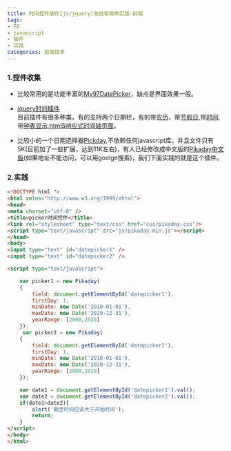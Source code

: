 ```yaml
---
title: 时间控件插件[js/jquery]总结和简单实践-前端
tags: 
- FE
- javascript
- 插件
- 实践
categories: 前端技术
---
```


### 1.控件收集
- 比较常用的是功能丰富的[My97DatePicker](http://www.my97.net/)，缺点是界面效果一般。   

- [jquery时间插件](http://www.jq22.com/jquery-plugins%E6%97%A5%E6%9C%9F%E5%92%8C%E6%97%B6%E9%97%B4-1-jq)     
目前插件有很多种类，有的支持两个日期栏，有的带[农历](http://www.jq22.com/jquery-info7758)，带[节假日](http://www.jq22.com/jquery-info5169),带[时间](http://www.jq22.com/jquery-info4976),带[钟表显示](http://www.jq22.com/jquery-info5698),[html5响应式时间轴页面](http://www.jq22.com/jquery-info7448)。       


- 比较小的一个日期选择器[Pickday](http://www.jq22.com/jquery-info7564),不依赖任何javascript库，并且文件只有5K(目前加了一些扩展，达到11K左右)，有人已经修改成中文版的[Pikaday中文版](https://github.com/owen-hong/Pikaday)(如果地址不能访问，可以用goolge搜索)，我们下面实践的就是这个插件。          

### 2.实践
```html
<!DOCTYPE html ">
<html xmlns="http://www.w3.org/1999/xhtml">
<head>
<meta charset="utf-8" />
<title>picker时间控件</title>
<link rel="stylesheet" type="text/css" href="css/pikaday.css"/>
<script type="text/javascript" src="js/pikaday.min.js"></script>
</head>
<body>
<input type="text" id="datepicker1" />
<input type="text" id="datepicker2" />

<script type="text/javascript">

    var picker1 = new Pikaday(
    {
        field: document.getElementById('datepicker1'),
        firstDay: 1,
        minDate: new Date('2010-01-01'),
        maxDate: new Date('2020-12-31'),
        yearRange: [2000,2020]
    });
     var picker2 = new Pikaday(
    {
        field: document.getElementById('datepicker2'),
        firstDay: 1,
        minDate: new Date('2010-01-01'),
        maxDate: new Date('2020-12-31'),
        yearRange: [2000,2020]
    });

    var date1 = document.getElementById('datepicker1').val();
    var date2 = document.getElementById('datepicker2').val();
    if(date1>date2){
    	alert('截至时间应该大于开始时间');
    	return;
    }
</script>
</body>
</html>

```